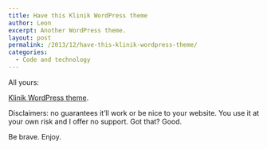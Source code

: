 ```yaml
---
title: Have this Klinik WordPress theme
author: Leon
excerpt: Another WordPress theme.
layout: post
permalink: /2013/12/have-this-klinik-wordpress-theme/
categories:
  - Code and technology
---
```

All yours:

[Klinik WordPress theme][1].

Disclaimers: no guarantees it&#8217;ll work or be nice to your website. You use it at your own risk and I offer no support. Got that? Good.

Be brave. Enjoy.

 [1]: https://github.com/leonp/Klinik